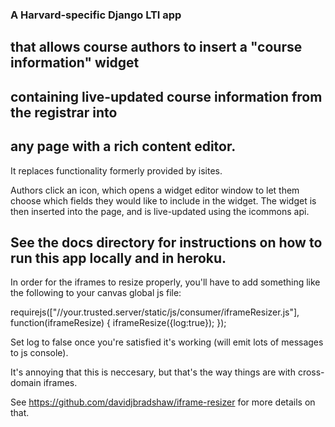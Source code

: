 
### A Harvard-specific Django LTI app 
## that allows course authors to insert a "course information" widget
## containing live-updated course information from the registrar into 
## any page with a rich content editor.

It replaces functionality formerly provided by isites.

Authors click an icon, which opens a widget editor window to let them choose
which fields they would like to include in the widget. The widget is then 
inserted into the page, and is live-updated using the icommons api.


## See the docs directory for instructions on how to run this app locally and in heroku.


In order for the iframes to resize properly, you'll have to add something like the following
to your canvas global js file:

requirejs(["//your.trusted.server/static/js/consumer/iframeResizer.js"], function(iframeResize) {
    iframeResize({log:true});
});

Set log to false once you're satisfied it's working (will emit lots of messages to js console). 

It's annoying that this is neccesary, but that's the way things are with cross-domain iframes.

See https://github.com/davidjbradshaw/iframe-resizer for more details on that.

